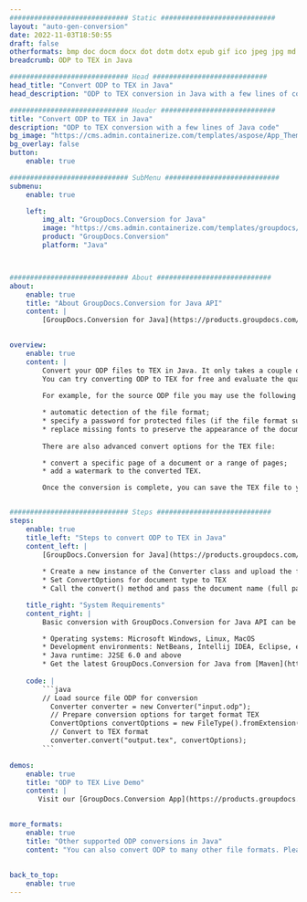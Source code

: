 ```yaml
---
############################# Static ############################
layout: "auto-gen-conversion"
date: 2022-11-03T18:50:55
draft: false
otherformats: bmp doc docm docx dot dotm dotx epub gif ico jpeg jpg md odt ott pdf png psd rtf tex tif tiff txt xps
breadcrumb: ODP to TEX in Java

############################# Head ############################
head_title: "Convert ODP to TEX in Java"
head_description: "ODP to TEX conversion in Java with a few lines of code. Convert over 160 file formats using the GroupDocs document conversion API for Java"

############################# Header ############################
title: "Convert ODP to TEX in Java"
description: "ODP to TEX conversion with a few lines of Java code"
bg_image: "https://cms.admin.containerize.com/templates/aspose/App_Themes/V3/images/bg/header1.png"
bg_overlay: false
button:
    enable: true

############################# SubMenu ############################
submenu:
    enable: true

    left:
        img_alt: "GroupDocs.Conversion for Java"
        image: "https://cms.admin.containerize.com/templates/groupdocs/images/product-logos/90x90-noborder/groupdocs-conversion-java.png"
        product: "GroupDocs.Conversion"
        platform: "Java"



############################# About ############################
about:
    enable: true
    title: "About GroupDocs.Conversion for Java API"
    content: |
        [GroupDocs.Conversion for Java](https://products.groupdocs.com/conversion/java/) is an advanced file format conversion API for converting between popular image and document formats such as Microsoft Office, OpenDocument, PDF, HTML, email, CAD. and much more with just a few lines of code. The native API automatically detects the formats of the original documents and offers many options for customizing the converted documents. Along with the function of extracting information from a document, it also supports caching of the conversion results to the local disk by default. However, any type of cache storage can be supported by implementing the appropriate interfaces - Amazon S3, Dropbox, Google Drive, Windows Azure, Reddis, or any others.
    

overview:
    enable: true
    content: |
        Convert your ODP files to TEX in Java. It only takes a couple of lines of Java code on any platform of your choice, such as Windows, Linux, macOS.
        You can try converting ODP to TEX for free and evaluate the quality of the conversion results. Along with simple file conversion scripts, you can try more sophisticated options for loading the ODP source file and storing the TEX output. 
        
        For example, for the source ODP file you may use the following load options:

        * automatic detection of the file format;
        * specify a password for protected files (if the file format supports it);
        * replace missing fonts to preserve the appearance of the document.
        
        There are also advanced convert options for the TEX file:

        * convert a specific page of a document or a range of pages;
        * add a watermark to the converted TEX.

        Once the conversion is complete, you can save the TEX file to your local file path or to any third party storage such as FTP, Amazon S3, Google Drive, Dropbox etc. Please note - to convert ODP to TEX, you do not need to install any additional software, such as MS Office, Open Office, Adobe Acrobat Reader etc.


############################# Steps ############################
steps:
    enable: true
    title_left: "Steps to convert ODP to TEX in Java"
    content_left: |
        [GroupDocs.Conversion for Java](https://products.groupdocs.com/conversion/java/) allows developers to easily convert ODP file to TEX with a few lines of code.
        
        * Create a new instance of the Converter class and upload the file ODP with the full path
        * Set ConvertOptions for document type to TEX
        * Call the convert() method and pass the document name (full path) and format (TEX) as a parameter

    title_right: "System Requirements"
    content_right: |
        Basic conversion with GroupDocs.Conversion for Java API can be done with just a few lines of code. Our APIs are supported on all major platforms and operating systems. Before executing the code below, make sure you have the following prerequisites installed on your system.

        * Operating systems: Microsoft Windows, Linux, MacOS
        * Development environments: NetBeans, Intellij IDEA, Eclipse, etc.
        * Java runtime: J2SE 6.0 and above
        * Get the latest GroupDocs.Conversion for Java from [Maven](https://repository.groupdocs.com/webapp/#/artifacts/browse/tree/General/repo/com/groupdocs/groupdocs-conversion)
         
    code: |
        ```java    
        // Load source file ODP for conversion
          Converter converter = new Converter("input.odp");
          // Prepare conversion options for target format TEX
          ConvertOptions convertOptions = new FileType().fromExtension("tex").getConvertOptions();
          // Convert to TEX format
          converter.convert("output.tex", convertOptions);
        ```

demos:
    enable: true
    title: "ODP to TEX Live Demo"
    content: |
       Visit our [GroupDocs.Conversion App](https://products.groupdocs.app/conversion/family) website and try ODP to TEX conversion now. The free demo has the following benefits
          

more_formats:
    enable: true
    title: "Other supported ODP conversions in Java"
    content: "You can also convert ODP to many other file formats. Please see the list below."
       
       
back_to_top:
    enable: true
---
```


